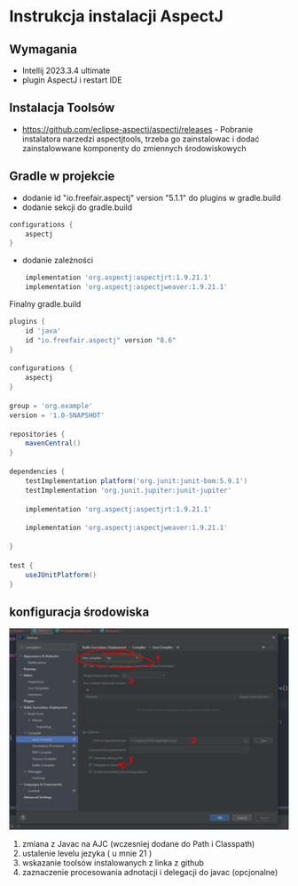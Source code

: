 # Instrukcja instalacji AspectJ
## Wymagania
* Intellij 2023.3.4 ultimate
* plugin AspectJ i restart IDE
## Instalacja Toolsów
* https://github.com/eclipse-aspectj/aspectj/releases - Pobranie instalatora narzedzi aspectjtools, trzeba go zainstalowac i dodać zainstalowwane komponenty do zmiennych środowiskowych
## Gradle w projekcie
* dodanie id "io.freefair.aspectj" version "5.1.1" do plugins w gradle.build
* dodanie sekcji do gradle.build
```groovy
configurations {
    aspectj
}
```

* dodanie zależności
```groovy
    implementation 'org.aspectj:aspectjrt:1.9.21.1'
    implementation 'org.aspectj:aspectjweaver:1.9.21.1'
```

Finalny gradle.build
```groovy
plugins {
    id 'java'
    id "io.freefair.aspectj" version "8.6"
}

configurations {
    aspectj
}

group = 'org.example'
version = '1.0-SNAPSHOT'

repositories {
    mavenCentral()
}

dependencies {
    testImplementation platform('org.junit:junit-bom:5.9.1')
    testImplementation 'org.junit.jupiter:junit-jupiter'

    implementation 'org.aspectj:aspectjrt:1.9.21.1'

    implementation 'org.aspectj:aspectjweaver:1.9.21.1'

}

test {
    useJUnitPlatform()
}
```

## konfiguracja środowiska
![konfiguracja 1](image.png)
1. zmiana z Javac na AJC (wczesniej dodane do Path i Classpath)
2. ustalenie levelu jezyka ( u mnie 21 )
3. wskazanie toolsów instalowanych z linka z github
4. zaznaczenie procesowania adnotacji i delegacji do javac (opcjonalne)
